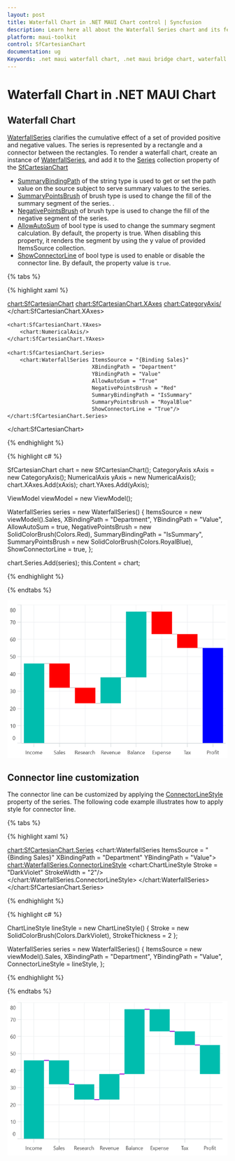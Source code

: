```yaml
---
layout: post
title: Waterfall Chart in .NET MAUI Chart control | Syncfusion
description: Learn here all about the Waterfall Series chart and its features in Syncfusion .NET MAUI Chart (SfCartesianChart) control.
platform: maui-toolkit
control: SfCartesianChart
documentation: ug
Keywords: .net maui waterfall chart, .net maui bridge chart, waterfall chart customization .net maui, syncfusion maui waterfall chart, cartesian waterfall chart maui, .net maui chart waterfall visualization.
---
```


# Waterfall Chart in .NET MAUI Chart

## Waterfall Chart

[WaterfallSeries](https://help.syncfusion.com/cr/maui-toolkit/Syncfusion.Maui.Toolkit.Charts.WaterfallSeries.html) clarifies the cumulative effect of a set of provided positive and negative values. The series is represented by a rectangle and a connector between the rectangles. To render a waterfall chart, create an instance of [WaterfallSeries](https://help.syncfusion.com/cr/maui-toolkit/Syncfusion.Maui.Toolkit.Charts.WaterfallSeries.html), and add it to the [Series](https://help.syncfusion.com/cr/maui-toolkit/Syncfusion.Maui.Toolkit.Charts.SfCartesianChart.html#Syncfusion_Maui_Toolkit_Charts_SfCartesianChart_Series) collection property of the [SfCartesianChart](https://help.syncfusion.com/cr/maui-toolkit/Syncfusion.Maui.Toolkit.Charts.SfCartesianChart.html)

* [SummaryBindingPath](https://help.syncfusion.com/cr/maui-toolkit/Syncfusion.Maui.Toolkit.Charts.WaterfallSeries.html#Syncfusion_Maui_Toolkit_Charts_WaterfallSeries_SummaryBindingPath) of the string type is used to get or set the path value on the source subject to serve summary values to the series.
* [SummaryPointsBrush](https://help.syncfusion.com/cr/maui-toolkit/Syncfusion.Maui.Toolkit.Charts.WaterfallSeries.html#Syncfusion_Maui_Toolkit_Charts_WaterfallSeries_SummaryPointsBrush) of brush type is used to change the fill of the summary segment of the series. .
* [NegativePointsBrush](https://help.syncfusion.com/cr/maui-toolkit/Syncfusion.Maui.Toolkit.Charts.WaterfallSeries.html#Syncfusion_Maui_Toolkit_Charts_WaterfallSeries_NegativePointsBrush) of brush type is used to change the fill of the negative segment of the series.
* [AllowAutoSum](https://help.syncfusion.com/cr/maui-toolkit/Syncfusion.Maui.Toolkit.Charts.WaterfallSeries.html#Syncfusion_Maui_Toolkit_Charts_WaterfallSeries_AllowAutoSum) of bool type is used to change the summary segment calculation. By default, the property is true. When disabling this property, it renders the segment by using the y value of provided ItemsSource collection.
* [ShowConnectorLine](https://help.syncfusion.com/cr/maui-toolkit/Syncfusion.Maui.Toolkit.Charts.WaterfallSeries.html#Syncfusion_Maui_Toolkit_Charts_WaterfallSeries_ShowConnectorLine) of bool type is used to enable or disable the connector line. By default, the property value is `true`.

{% tabs %}

{% highlight xaml %}

<chart:SfCartesianChart>
    <chart:SfCartesianChart.XAxes>
        <chart:CategoryAxis/>
    </chart:SfCartesianChart.XAxes>

    <chart:SfCartesianChart.YAxes>
        <chart:NumericalAxis/>
    </chart:SfCartesianChart.YAxes>
    
    <chart:SfCartesianChart.Series>
        <chart:WaterfallSeries ItemsSource = "{Binding Sales}"
                               XBindingPath = "Department"
                               YBindingPath = "Value"
                               AllowAutoSum = "True"
                               NegativePointsBrush = "Red"
                               SummaryBindingPath = "IsSummary"
                               SummaryPointsBrush = "RoyalBlue"
                               ShowConnectorLine = "True"/>
    </chart:SfCartesianChart.Series>   
</chart:SfCartesianChart>

{% endhighlight %}

{% highlight c# %}

SfCartesianChart chart = new SfCartesianChart();
CategoryAxis xAxis = new CategoryAxis();
NumericalAxis yAxis = new NumericalAxis();
chart.XAxes.Add(xAxis);
chart.YAxes.Add(yAxis);
   
ViewModel viewModel = new ViewModel();

WaterfallSeries series = new WaterfallSeries()
{
    ItemsSource = new viewModel().Sales,
    XBindingPath = "Department",
    YBindingPath = "Value",
    AllowAutoSum = true,
    NegativePointsBrush = new SolidColorBrush(Colors.Red),
    SummaryBindingPath = "IsSummary",
    SummaryPointsBrush = new SolidColorBrush(Colors.RoyalBlue),
    ShowConnectorLine = true,
};
    
chart.Series.Add(series);
this.Content = chart;

{% endhighlight %}

{% endtabs %}

![Waterfall Chart in MAUI Chart](Chart-types-images/maui_waterfall_Basic.png)

## Connector line customization

The connector line can be customized by applying the [ConnectorLineStyle](https://help.syncfusion.com/cr/maui-toolkit/Syncfusion.Maui.Toolkit.Charts.WaterfallSeries.html#Syncfusion_Maui_Toolkit_Charts_WaterfallSeries_ConnectorLineStyle) property of the series.
The following code example illustrates how to apply style for connector line.

{% tabs %}

{% highlight xaml %}

<chart:SfCartesianChart.Series>
    <chart:WaterfallSeries ItemsSource = "{Binding Sales}"
                           XBindingPath = "Department"
                           YBindingPath = "Value">
        <chart:WaterfallSeries.ConnectorLineStyle>
                <chart:ChartLineStyle Stroke = "DarkViolet" StrokeWidth = "2"/>
        </chart:WaterfallSeries.ConnectorLineStyle>
    </chart:WaterfallSeries>
</chart:SfCartesianChart.Series>   
    
{% endhighlight %}

{% highlight c# %}

ChartLineStyle lineStyle = new ChartLineStyle()
{
    Stroke = new SolidColorBrush(Colors.DarkViolet),
    StrokeThickness = 2
};

WaterfallSeries series = new WaterfallSeries()
{
    ItemsSource = new viewModel().Sales,
    XBindingPath = "Department",
    YBindingPath = "Value",
    ConnectorLineStyle = lineStyle,
};
    
{% endhighlight %}

{% endtabs %}

![Connector line customization in Waterfall Chart](Chart-types-images/maui_waterfall_LineStyle.png)
